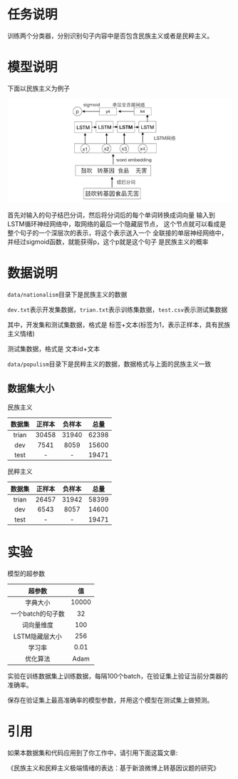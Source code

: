 # 任务说明
训练两个分类器，分别识别句子内容中是否包含民族主义或者是民粹主义。

# 模型说明
下面以民族主义为例子

![](./screenshot/model.png)

首先对输入的句子结巴分词，然后将分词后的每个单词转换成词向量
输入到LSTM循环神经网络中，取网络的最后一个隐藏层节点，
这个节点就可以看成是整个句子的一个深层次的表示，将这个表示送入一个
全联接的单层神经网络中，并经过sigmoid函数，就能获得p，这个p就是这个句子
是民族主义的概率


# 数据说明
`data/nationalism`目录下是民族主义的数据

`dev.txt`表示开发集数据，`trian.txt`表示训练集数据，`test.csv`表示测试集数据

其中，开发集和测试集数据，格式是 标签+文本(标签为1，表示正样本，具有民族主义情绪)

测试集数据，格式是 文本id+文本

`data/populism`目录下是民粹主义的数据，数据格式与上面的民族主义一致

## 数据集大小

民族主义

| 数据集 | 正样本 | 负样本 | 总量|
| :------:| :------:  | :------:  |:---:|
|trian|30458|31940|62398|
| dev |7541|8059|15600|
|test| -| -|19471|

民粹主义

| 数据集 | 正样本 | 负样本 | 总量|
| :------:| :------:  | :------:  |:---:|
|trian|26457|31942|58399|
| dev |6543|8057|14600|
|test| -| -|19471|


# 实验
模型的超参数

| 超参数 | 值 |
| :------:| :------:  |
|字典大小 | 10000|
|一个batch的句子数|  32|
|词向量维度|  100|
|LSTM隐藏层大小 | 256|
|学习率 |0.01|
|优化算法|Adam|

实验在训练数据集上训练数据，每隔100个batch，在验证集上验证当前分类器的准确率。

保存在验证集上最高准确率的模型参数，并用这个模型在测试集上做预测。


# 引用
如果本数据集和代码应用到了你工作中，请引用下面这篇文章:

《民族主义和民粹主义极端情绪的表达：基于新浪微博上转基因议题的研究》

